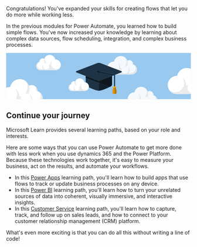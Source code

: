 Congratulations! You've expanded your skills for creating flows that let you do more while working less.

In the previous modules for Power Automate, you learned how to build simple flows. You've now increased your knowledge by learning about complex data sources, flow scheduling, integration, and complex business processes.

![Congratulations! Image of a graduation cap among white clouds in a blue sky.](../media/6-heading.png)

## Continue your journey

Microsoft Learn provides several learning paths, based on your role and interests.

Here are some ways that you can use Power Automate to get more done with less work when you use dynamics 365 and the Power Platform. Because these technologies work together, it's easy to measure your business, act on the results, and automate your workflows.

- In this [Power Apps](/learn/paths/create-powerapps/?azure-portal=true) learning path, you'll learn how to build apps that use flows to track or update business processes on any device.
- In this [Power BI](/learn/modules/get-started-with-power-bi/?azure-portal=true) learning path, you'll learn how to turn your unrelated sources of data into coherent, visually immersive, and interactive insights.
- In this [Customer Service](/learn/modules/get-started-with-dynamics-365-for-customer-service/index/?azure-portal=true) learning path, you'll learn how to capture, track, and follow up on sales leads, and how to connect to your customer relationship management (CRM) platform.

What's even more exciting is that you can do all this without writing a line of code!
